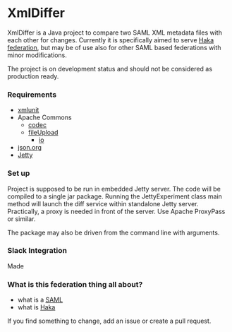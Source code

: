 # XmlDiffer #

XmlDiffer is a Java project to compare two SAML XML metadata files with each other for changes. Currently it is specifically aimed to serve [Haka federation](https://confluence.csc.fi/x/CYvAAQ), but may be of use also for other SAML based federations with minor modifications.

The project is on development status and should not be considered as production ready.

### Requirements ###

* [xmlunit](http://www.xmlunit.org)
* Apache Commons
    * [codec](https://commons.apache.org/proper/commons-codec/)
    * [fileUpload](https://commons.apache.org/proper/commons-fileupload/)
        * [io](https://commons.apache.org/proper/commons-io/)
* [json.org](http://mvnrepository.com/artifact/org.json/json)
* [Jetty](http://www.eclipse.org/jetty/documentation/9.2.8.v20150217/advanced-embedding.html#downloading-jars)

### Set up ###

Project is supposed to be run in embedded Jetty server. The code will be compiled to a single jar package. Running the JettyExperiment class main method will launch the diff service within standalone Jetty server. Practically, a proxy is needed in front of the server. Use Apache ProxyPass or similar.

The package may also be driven from the command line with arguments.

### Slack Integration ##

Made

### What is this federation thing all about? ###

* what is a [SAML](https://www.oasis-open.org/committees/download.php/13525/sstc-saml-exec-overview-2.0-cd-01-2col.pdf)
* what is [Haka](https://confluence.csc.fi/x/CYvAAQ)

If you find something to change, add an issue or create a pull request.